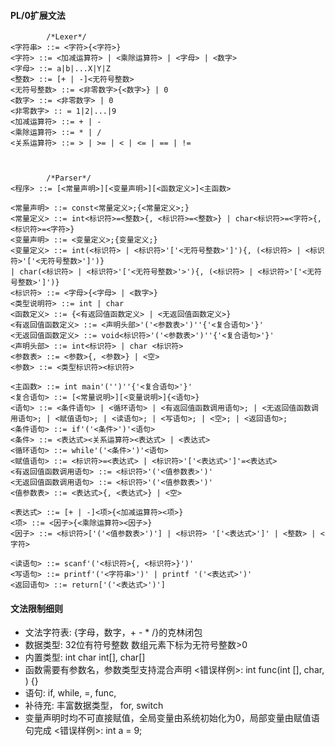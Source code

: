 #### PL/0扩展文法

```
        /*Lexer*/
<字符串> ::= <字符>{<字符>}
<字符> ::= <加减运算符> | <乘除运算符> | <字母> | <数字>
<字母> ::= a|b|...X|Y|Z
<整数> ::= [+ | -]<无符号整数>
<无符号整数> ::= <非零数字>{<数字>} | 0
<数字> ::= <非零数字> | 0
<非零数字> :: = 1|2|...|9
<加减运算符> ::= + | -
<乘除运算符> ::= * | /
<关系运算符> ::= > | >= | < | <= | == | !=



        /*Parser*/
<程序> ::= [<常量声明>][<变量声明>][<函数定义>]<主函数>

<常量声明> ::= const<常量定义>;{<常量定义>;}
<常量定义> ::= int<标识符>=<整数>{, <标识符>=<整数>} | char<标识符>=<字符>{, <标识符>=<字符>}
<变量声明> ::= <变量定义>;{变量定义;}
<变量定义> ::= int(<标识符> | <标识符>'['<无符号整数>']'){, (<标识符> | <标识符>'['<无符号整数>']')}
| char(<标识符> | <标识符>'['<无符号整数>'>'){, (<标识符> | <标识符>'['<无符号整数>']')}
<标识符> ::= <字母>{<字母> | <数字>}
<类型说明符> ::= int | char 
<函数定义> ::= {<有返回值函数定义> | <无返回值函数定义>}
<有返回值函数定义> ::= <声明头部>'('<参数表>')''{'<复合语句>'}'
<无返回值函数定义> ::= void<标识符>'('<参数表>')''{'<复合语句>'}'
<声明头部> ::= int<标识符> | char <标识符>
<参数表> ::= <参数>{, <参数>} | <空>
<参数> ::= <类型标识符><标识符>

<主函数> ::= int main'('')''{'<复合语句>'}'
<复合语句> ::= [<常量说明>][<变量说明>]{<语句>}
<语句> ::= <条件语句> | <循环语句> | <有返回值函数调用语句>; | <无返回值函数调用语句>; | <赋值语句>; | <读语句>; | <写语句>; | <空>; | <返回语句>;
<条件语句> ::= if'('<条件>')'<语句>
<条件> ::= <表达式><关系运算符><表达式> | <表达式>
<循环语句> ::= while'('<条件>')'<语句>
<赋值语句> ::= <标识符>=<表达式> | <标识符>'['<表达式>']'=<表达式>
<有返回值函数调用语句> ::= <标识符>'('<值参数表>')'
<无返回值函数调用语句> ::= <标识符>'('<值参数表>')'
<值参数表> ::= <表达式>{, <表达式>} | <空>

<表达式> ::= [+ | -]<项>{<加减运算符><项>} 
<项> ::= <因子>{<乘除运算符><因子>}
<因子> ::= <标识符>['('<值参数表>')'] | <标识符> '['<表达式>']' | <整数> | <字符>

<读语句> ::= scanf'('<标识符>{, <标识符>}')'
<写语句> ::= printf'('<字符串>')' | printf '('<表达式>')'
<返回语句> ::= return['('<表达式>')']
```
#### 文法限制细则

* 文法字符表: {字母，数字，+ - \* \/}的克林闭包  
* 数据类型: 32位有符号整数   数组元素下标为无符号整数>0  
* 内置类型: int char int[], char[]
* 函数需要有参数名，参数类型支持混合声明  <错误样例>: int func(int [], char, ) {}
* 语句: if, while, =, func, 
* 补待充: 丰富数据类型， for, switch
* 变量声明时均不可直接赋值，全局变量由系统初始化为0，局部变量由赋值语句完成  <错误样例>: int a = 9;
